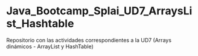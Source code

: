 # Java_Bootcamp_Splai_UD7_ArraysList_Hashtable
Repositorio con las actividades correspondientes a la UD7 (Arrays dinámicos - ArrayList y HashTable)
